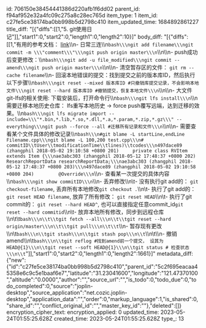 id: 706150e38454441386d220afb1f6dd02
parent_id: f94af952e32a4fc09c275a8c28ec765d
item_type: 1
item_id: c27fe5ce38174ba0bb998b5d2798c410
item_updated_time: 1684892861227
title_diff: "[{\"diffs\":[[1,\"5. git使用日记\"]],\"start1\":0,\"start2\":0,\"length1\":0,\"length2\":10}]"
body_diff: "[{\"diffs\":[[1,\"有用的参考文档： [link](https://help.aliyun.com/document_detail/206889.html)\\\n- 日常三连\\\n```bash\\\ngit add filename\\\ngit commit -m \\\"comment\\\"\\\ngit push origin master\\\n```\\\n\\\n- push成功后变更修改：\\\n```bash\\\ngit add -u file_modified\\\ngit commit --amend\\\ngit push origin master\\\n```\\\n\\\n- 清空暂存区的文件： `git rm --cache filename`\\\n- 回滚本地错误的提交：找到提交之前的版本库ID，然后执行以下步骤\\\n```bash\\\ngit reset --mixed 版本库ID #只撤销库提交记录，不会影响本地文件\\\ngit reset --hard 版本库ID #撤销提交，恢复本地文件\\\n```\\\n\\\n- 大文件git-lfs的相关使用: 下载安装后，打开命令行\\\n```bash\\\ngit lfs install\\\n```\\\n需要迁移本地历史仓库： lfs重写本地历史 -> force push覆写远端，达到迁移的效果。\\\n```bash\\\ngit lfs migrate import --include=\\\"*.bin,*.lib,*.so,*.dll,*.a,*.param,*.zip,*.gz\\\" --everything\\\ngit push --force --all #迁移所有记录和文件\\\n```\\\n\\\n- 需要查看某个文件具体的修改记录\\\n```bash\\\n#git blame -L startLine,endLine Filename.cpp\\\ngit blame -L 100,200 test.cpp\\\n# commitID\\tUser\\tmodificationTime\\tlines)\\tcodes\\\n497dace89 (zhangphil 2018-05-02 19:10:58 +0800 201)     private class RVItem extends Item {\\\nae3abc303 (zhangphil 2018-05-12 17:48:37 +0800 202)         ResearchReportData researchReportData;\\\nae3abc303 (zhangphil 2018-05-12 17:48:37 +0800 203)\\\n497dace89 (zhangphil 2018-05-02 19:10:58 +0800 204)         @Override\\\n```\\\n- 查看某一次提交的具体内容\\\n```bash\\\ngit show commitID\\\n```\\\n- 丢弃修改\\\n\\t- 没有执行git add的： `git checkout-filename`, 丢弃所有本地修改`git checkout .`\\\n\\t- 执行了git add的： `git reset HEAD filename`, 放弃了所有修改： `git reset HEAD`\\\n\\t- 执行了git commit的： `git reset --hard HEAD^`, 也可以直接指定任意commit_id`git reset --hard commitid`\\\n\\t- 放弃本地所有修改，同步到远程仓库\\\n\\t\\t```bash\\\n\\t\\tgit fetch --all\\\n\\t\\tgit reset --hard origin/master\\\n\\t\\tgit pull\\\n\\t\\t```\\\n- 暂存现有更改\\\n\\t```bash\\\n\\tgit stash\\\n\\tgit stash pop\\\n\\t```\\\n\\t\\\n- 撤销amend\\\n\\t```bash\\\n\\tgit reflog #找到amend前一个提交， 设其为HEAD@{1}\\\n\\tgit reset --soft HEAD@{1}\\\n\\tgit status # 检查状态\\\n\\t```\"]],\"start1\":0,\"start2\":0,\"length1\":0,\"length2\":1661}]"
metadata_diff: {"new":{"id":"c27fe5ce38174ba0bb998b5d2798c410","parent_id":"5c2f695eacaa45358e6c9c5e1baaf6e7","latitude":"31.23041600","longitude":"121.47370100","altitude":"0.0000","author":"","source_url":"","is_todo":0,"todo_due":0,"todo_completed":0,"source":"joplin-desktop","source_application":"net.cozic.joplin-desktop","application_data":"","order":0,"markup_language":1,"is_shared":0,"share_id":"","conflict_original_id":"","master_key_id":""},"deleted":[]}
encryption_cipher_text: 
encryption_applied: 0
updated_time: 2023-05-24T01:55:25.628Z
created_time: 2023-05-24T01:55:25.628Z
type_: 13